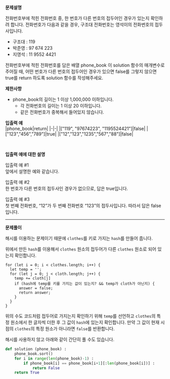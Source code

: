 **문제설명**

전화번호부에 적힌 전화번호 중, 한 번호가 다른 번호의 접두어인 경우가 있는지 확인하려 합니다.
전화번호가 다음과 같을 경우, 구조대 전화번호는 영석이의 전화번호의 접두사입니다.

- 구조대 : 119
- 박준영 : 97 674 223
- 지영석 : 11 9552 4421

전화번호부에 적힌 전화번호를 담은 배열 phone_book 이 solution 함수의 매개변수로 주어질 때, 어떤 번호가 다른 번호의 접두어인 경우가 있으면 false를 그렇지 않으면 true를 return 하도록 solution 함수를 작성해주세요.

**제한사항**

- phone_book의 길이는 1 이상 1,000,000 이하입니다.
  - 각 전화번호의 길이는 1 이상 20 이하입니다.
  - 같은 전화번호가 중복해서 들어있지 않습니다.


**입출력 예**<br/>
|phone_book|return|
|-|-|
|["119", "97674223", "1195524421"]|false|
|["123","456","789"]|true|
|["12","123","1235","567","88"]|false|

<br/>

**입출력 예에 대한 설명**<br/>

입출력 예 #1   
앞에서 설명한 예와 같습니다.

입출력 예 #2   
한 번호가 다른 번호의 접두사인 경우가 없으므로, 답은 true입니다.

입출력 예 #3   
첫 번째 전화번호, “12”가 두 번째 전화번호 “123”의 접두사입니다. 따라서 답은 false입니다.
<hr/>

**문제풀이**<br/>

해시를 이용하는 문제이기 때문에 `clothes`를 키로 가지는 `hash`를 만들어 줍니다.

위에서 만든 `hash`를 이용해서 `clothes` 원소의 접두어가 다른 `clothes` 원소로 되어 있는지 확인합니다.

```
for (let i = 0; i < clothes.length; i++) {
  let temp = '';
  for (let j = 0; j < cloth.length; j++) {
    temp += cloth[j]
    if (hash에 temp를 키를 가지는 값이 있는지? && temp가 cloth가 아닌지) {
      answer = false;
      return answer;
    }
  }
} 
```
위의 수도 코드처럼 접두어로 가지는지 확인하기 위해 `temp`를 선언하고 `clothes`의 특정 원소에서 한 글자씩 더한 후 그 값이 `hash`에 있는지 확인합니다. 만약 그 값이 현재 시점의 `clothes`의 특정 원소가 아니라면 `false`를 반환합니다.

해시를 사용하지 않고 아래와 같이 간단히 풀 수도 있습니다.
```python
def solution (phone_book) :
    phone_book.sort()
    for i in range(len(phone_book)-1) :
        if phone_book[i] == phone_book[i+1][:len(phone_book[i])] :
            return False
    return True
```
